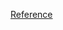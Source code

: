 [Reference](https://www.youtube.com/watch?v=-luLrBnjk6U&list=PL_rzjzzbwdGPUilltG2eHShXufc8jrz03&index=3)
